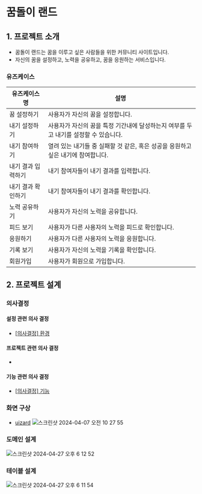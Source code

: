 # 꿈돌이 랜드

## 1. 프로젝트 소개
- 꿈돌이 랜드는 꿈을 이루고 싶은 사람들을 위한 커뮤니티 사이트입니다.
- 자신의 꿈을 설정하고, 노력을 공유하고, 꿈을 응원하는 서비스입니다.

### 유즈케이스

| 유즈케이스명 | 설명 | 
|---|---|
| 꿈 설정하기 | 사용자가 자신의 꿈을 설정합니다. |
| 내기 설정하기 | 사용자가 자신의 꿈을 특정 기간내에 달성하는지 여부를 두고 내기를 설정할 수 있습니다. |
| 내기 참여하기 | 열려 있는 내기들 중 실패할 것 같은, 혹은 성공을 응원하고 싶은 내기에 참여합니다. |
| 내기 결과 입력하기 | 내기 참여자들이 내기 결과를 입력합니다. |
| 내기 결과 확인하기 | 내기 참여자들이 내기 결과를 확인합니다. |
| 노력 공유하기 | 사용자가 자신의 노력을 공유합니다. |
| 피드 보기 | 사용자가 다른 사용자의 노력을 피드로 확인합니다. |
| 응원하기 | 사용자가 다른 사용자의 노력을 응원합니다. |
| 기록 보기 | 사용자가 자신의 노력을 기록을 확인합니다. |
| 회원가입 | 사용자가 회원으로 가입합니다. |

## 2. 프로젝트 설계
### 의사결정
#### 설정 관련 의사 결정
- [[의사결정] 환경](https://github.com/f-lab-edu/kkumdori-land/wiki/%5B%EC%9D%98%EC%82%AC%EA%B2%B0%EC%A0%95%5D-%ED%99%98%EA%B2%BD)

#### 프로젝트 관련 의사 결정
- 

#### 기능 관련 의사 결정
- [[의사결정] 기능](https://github.com/f-lab-edu/kkumdori-land/wiki/%5B%EC%9D%98%EC%82%AC%EA%B2%B0%EC%A0%95%5D-%EA%B8%B0%EB%8A%A5)

### 화면 구상
- [uizard](https://app.uizard.io/p/0702d861)
![스크린샷 2024-04-07 오전 10 27 55](https://github.com/f-lab-edu/kkumdori-land/assets/29042329/a5ee0937-4e01-4a2a-9154-66028a2798a1)

### 도메인 설계
![스크린샷 2024-04-27 오후 6 12 52](https://github.com/f-lab-edu/kkumdori-land/assets/29042329/0ece9024-3e94-45f2-9858-be9d989d8f43)

### 테이블 설계
![스크린샷 2024-04-27 오후 6 11 54](https://github.com/f-lab-edu/kkumdori-land/assets/29042329/17af36fd-9f3e-446f-ae39-a6c81dbfe40a)



